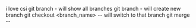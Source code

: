 i love csi
git branch - will show all branches
git branch <name> - will create new branch
git checkout <branch_name>  -- will switch to that branch
git merge -- 